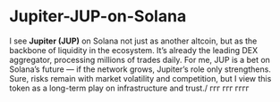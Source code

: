 # Jupiter-JUP-on-Solana
I see **Jupiter (JUP)** on Solana not just as another altcoin, but as the backbone of liquidity in the ecosystem. It’s already the leading DEX aggregator, processing millions of trades daily. For me, JUP is a bet on Solana’s future — if the network grows, Jupiter’s role only strengthens. Sure, risks remain with market volatility and competition, but I view this token as a long-term play on infrastructure and trust./
ггг
ггг
гггг

